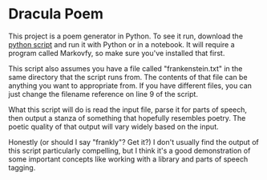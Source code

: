 # Dracula Poem

This project is a poem generator in Python. To see it run, download the [python script](Dracula.py) and run it with Python or in a notebook. It will require a program called Markovfy, so make sure you've installed that first. 

This script also assumes you have a file called "frankenstein.txt" in the same directory that the script runs from. The contents of that file can be anything you want to appropriate from. If you have different files, you can just change the filename reference on line 9 of the script.

What this script will do is read the input file, parse it for parts of speech, then output a stanza of something that hopefully resembles poetry. The poetic quality of that output will vary widely based on the input. 

Honestly (or should I say "frankly"? Get it?) I don't usually find the output of this script particularly compelling, but I think it's a good demonstration of some important concepts like working with a library and parts of speech tagging.

